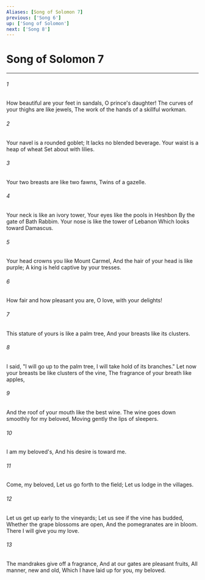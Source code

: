```yaml
---
Aliases: [Song of Solomon 7]
previous: ['Song 6']
up: ['Song of Solomon']
next: ['Song 8']
---
```

# Song of Solomon 7

***


###### 1 
How beautiful are your feet in sandals, O prince's daughter! The curves of your thighs are like jewels, The work of the hands of a skillful workman. 

###### 2 
Your navel is a rounded goblet; It lacks no blended beverage. Your waist is a heap of wheat Set about with lilies. 

###### 3 
Your two breasts are like two fawns, Twins of a gazelle. 

###### 4 
Your neck is like an ivory tower, Your eyes like the pools in Heshbon By the gate of Bath Rabbim. Your nose is like the tower of Lebanon Which looks toward Damascus. 

###### 5 
Your head crowns you like Mount Carmel, And the hair of your head is like purple; A king is held captive by your tresses. 

###### 6 
How fair and how pleasant you are, O love, with your delights! 

###### 7 
This stature of yours is like a palm tree, And your breasts like its clusters. 

###### 8 
I said, "I will go up to the palm tree, I will take hold of its branches." Let now your breasts be like clusters of the vine, The fragrance of your breath like apples, 

###### 9 
And the roof of your mouth like the best wine. The wine goes down smoothly for my beloved, Moving gently the lips of sleepers. 

###### 10 
I am my beloved's, And his desire is toward me. 

###### 11 
Come, my beloved, Let us go forth to the field; Let us lodge in the villages. 

###### 12 
Let us get up early to the vineyards; Let us see if the vine has budded, Whether the grape blossoms are open, And the pomegranates are in bloom. There I will give you my love. 

###### 13 
The mandrakes give off a fragrance, And at our gates are pleasant fruits, All manner, new and old, Which I have laid up for you, my beloved.
